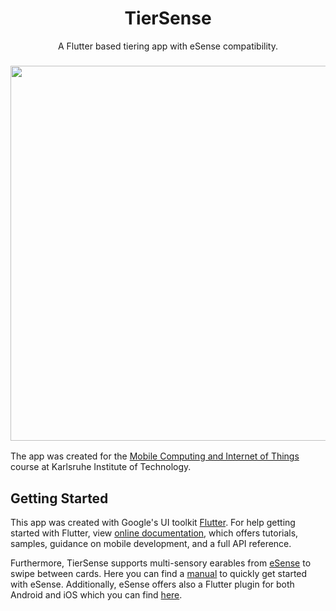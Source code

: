<h1 align="center">
	TierSense
</h1>
<p align="center">
	A Flutter based tiering app with eSense compatibility.
</p>
<h3 align="center">
	<img height="600" src="https://i.imgur.com/mCNmhRk.png">
</h3>

The app was created for the [Mobile Computing and Internet of Things](https://pcs.tm.kit.edu/938.php) course at Karlsruhe Institute of Technology.

## Getting Started

This app was created with Google's UI toolkit [Flutter](https://flutter.dev/). For help getting started with Flutter, view [online documentation](https://flutter.dev/docs), which offers tutorials, samples, guidance on mobile development, and a full API reference.

Furthermore, TierSense supports multi-sensory earables from [eSense](https://www.esense.io/) to swipe between cards. Here you can find a [manual](https://www.esense.io/share/eSense-User-Documentation.pdf) to quickly get started with eSense. Additionally, eSense offers also a Flutter plugin for both Android and iOS which you can find [here](https://pub.dev/packages/esense_flutter).
